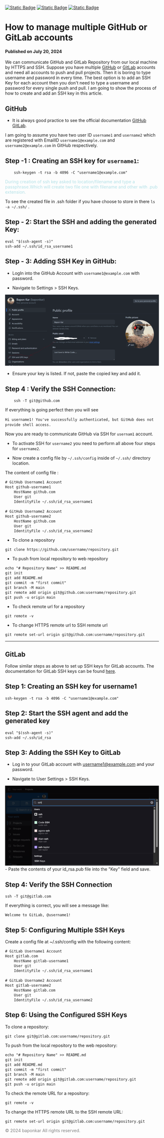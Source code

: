 <head>
  <!-- primary meta tags-->
  <title>Manage Multiple GitHub/GitLab Account</title>
  <meta name="title" content="Manage Multiple GitHub/GitLab Account">
  <meta name="description" content="In this article I have shown how to manage multiple GitHub or GitLab Account by SSH Key.">

  <!--favicon-->
  <link rel="shortcut icon" href="./image/favicon.png" type="image/png">
</head>


[![Static Badge](https://img.shields.io/badge/--maker?logo=git&labelColor=white&color=white)](https://git-scm.com/)
[![Static Badge](https://img.shields.io/badge/--maker?logo=github&logoColor=black&labelColor=white&color=white)](https://github.com)
[![Static Badge](https://img.shields.io/badge/--maker?logo=gitlab&labelColor=white&color=white)](https://gitlab.com)

# How to manage multiple GitHub or GitLab accounts
#### Published on July 20, 2024

We can communicate GitHub and GitLab Repository from our local machine by HTTPS and SSH. 
 Suppose you have multiple [GitHub](https://github.com) or [GitLab](https://gitlab.com) accounts and need all accounts to push and pull projects. Then it is boring to type username and password in every time. The best option is to add an SSH Key for each account then you don't need to type a username and password for every single push and pull. I am going to show the process of how to create and add an SSH key in this article.


## GitHub 

* It is always good practice to see the official documentation [GitHub](https://docs.github.com/en/authentication/connecting-to-github-with-ssh) [GitLab](https://docs.gitlab.com/ee/user/ssh.html).

I am going to assume you have two user ID ```username1``` and ```username2``` which are registered with EmailID ```username1@example.com``` and ```username2@example.com``` in GitHub respectively.  

## Step -1 : Creating an SSH key for ```username1```:

```(bash)
    ssh-keygen -t rsa -b 4096 -C "username1@example.com"
```

<span style="color:powderblue"> During creation of ssh key asked to location/filename and type a passphrase.Which will create two file one with filename and other with .pub extension.
 </span>

 To see the created file in .ssh folder if you have choose to store in there  ```ls -a ~/.ssh/``` .

##  Step - 2: Start the SSH and adding the generated Key:

```(bash)
eval "$(ssh-agent -s)"
ssh-add ~/.ssh/id_rsa_username1
```

##  Step - 3: Adding SSH Key in GitHub:
- LogIn into the GitHub Account with ```username1@example.com``` with password.

- Navigate to Settings > SSH Keys.

<img src="./images/set_ssh_in_github.png" alt="Add SSH in GitHub" max-width="1080px" height="auto">

- Ensure your key is listed. If not, paste the copied key and add it.

## Step 4 : Verify the SSH Connection:

```(bash)
    ssh -T git@github.com
```

If everything is going perfect then you will see 

`Hi username1! You've successfully authenticated, but GitHub does not provide shell access.`


Now you are ready to communicate GitHub via SSH for ```usernam1``` account.

* To activate SSH for  ```username2``` you need to perform all above four steps for `username2`.

* Now create a config file by ```~/.ssh/config``` inside of `~/.ssh/` directory location.

The content of config file :
```(bash)
# GitHub Username1 Account
Host github-username1
    HostName github.com
    User git
    IdentityFile ~/.ssh/id_rsa_username1

# GitHub Username2 Account
Host github-username2
    HostName github.com
    User git
    IdentityFile ~/.ssh/id_rsa_username2
```

* To clone a repository
```(bash)
git clone https://github.com/username/repository.git
```

* To push from local repository to web repository
```(bash)
echo "# Repository Name" >> README.md
git init
git add README.md
git commit -m "first commit"
git branch -M main
git remote add origin git@github.com:username/repository.git
git push -u origin main
```

* To check remote url for a repository

```
git remote -v
```

* To change HTTPS remote url to SSH remote url
```
git remote set-url origin git@github.com:username/repository.git
```

------------------------------------------------
## GitLab

Follow similar steps as above to set up SSH keys for GitLab accounts. The documentation for GitLab SSH keys can be found [here](https://docs.gitlab.com/ee/user/ssh.html).

## Step 1: Creating an SSH key for username1
```
ssh-keygen -t rsa -b 4096 -C "username1@example.com"
```

## Step 2: Start the SSH agent and add the generated key

```
eval "$(ssh-agent -s)"
ssh-add ~/.ssh/id_rsa
```

## Step 3: Adding the SSH Key to GitLab

- Log in to your GitLab account with username1@example.com and your password.

- Navigate to User Settings > SSH Keys.

<img src="./images/add_ssh_in_gitlab.png" max-width="1080" height="auto" alt="Add SSH key in GitLab">
- Paste the contents of your id_rsa.pub file into the "Key" field and save.


## Step 4: Verify the SSH Connection 
```
ssh -T git@gitlab.com
```

If everything is correct, you will see a message like:
```
Welcome to GitLab, @username1!
```

## Step 5: Configuring Multiple SSH Keys
Create a config file at ~/.ssh/config with the following content:

```
# GitLab Username1 Account
Host gitlab.com
    HostName gitlab-username1
    User git
    IdentityFile ~/.ssh/id_rsa_username1

# GitLab Username2 Account
Host gitlab-username2
    HostName gitlab.com
    User git
    IdentityFile ~/.ssh/id_rsa_username2
```

## Step 6: Using the Configured SSH Keys
To clone a repository:

```
git clone git@gitlab.com:username/repository.git
```

To push from the local repository to the web repository:
```
echo "# Repository Name" >> README.md
git init
git add README.md
git commit -m "first commit"
git branch -M main
git remote add origin git@gitlab.com:username/repository.git
git push -u origin main
```

To check the remote URL for a repository:
```
git remote -v
```

To change the HTTPS remote URL to the SSH remote URL:

```
git remote set-url origin git@gitlab.com:username/repository.git
```

<span style="color:grey; "> © 2024 baponkar  All rights reserved. </span>
